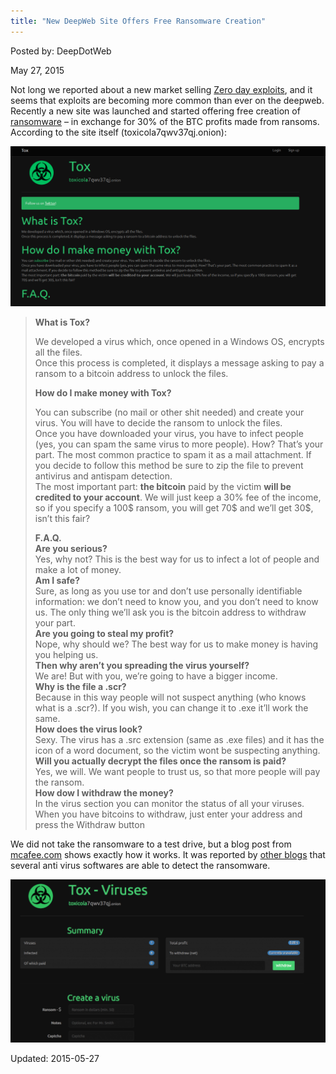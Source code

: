```yaml
---
title: "New DeepWeb Site Offers Free Ransomware Creation"
---
```


Posted by: DeepDotWeb 

<span>May 27, 2015</span>



<p>Not long we reported about a new market selling <a href="/2015/04/08/therealdeal-dark-net-market-for-code-0days-exploits/">Zero day exploits</a>, and it seems that exploits are becoming more common than ever on the deepweb. Recently a new site was launched and started offering free creation of <a href="http://www.google.co.il/url?sa=t&amp;rct=j&amp;q=&amp;esrc=s&amp;source=web&amp;cd=1&amp;cad=rja&amp;uact=8&amp;ved=0CCcQFjAA&amp;url=http%3A%2F%2Fen.wikipedia.org%2Fwiki%2FRansomware&amp;ei=yqtlVazNCKLm7gbYtYDAAg&amp;usg=AFQjCNFmLFQPv1m8Vvhc2iGmkBPO5Jg5TQ&amp;sig2=OyC1Wplmbq-G3XcGJvGy6g&amp;bvm=bv.93990622,d.d24">ransomware</a> &#8211; in exchange for 30% of the BTC profits made from ransoms. According to the site itself (toxicola7qwv37qj.onion):</p>
<img src="imgs/2015/05/12.png">
<blockquote><p><strong>What is Tox?</strong></p>
<p>We developed a virus which, once opened in a Windows OS, encrypts all the files.<br/>
    Once this process is completed, it displays a message asking to pay a ransom to a bitcoin address to unlock the files.</p>
<p><strong>How do I make money with Tox?</strong></p>
<p>You can subscribe (no mail or other shit needed) and create your virus. You will have to decide the ransom to unlock the files.<br/>
    Once you have downloaded your virus, you have to infect people (yes, you can spam the same virus to more people). How? That&#8217;s your part. The most common practice to spam it as a mail attachment. If you decide to follow this method be sure to zip the file to prevent antivirus and antispam detection.<br/>
    The most important part: <b>the bitcoin</b> paid by the victim <b>will be credited to your account</b>. We will just keep a 30% fee of the income, so if you specify a 100$ ransom, you will get 70$ and we&#8217;ll get 30$, isn&#8217;t this fair?</p>
<p><strong>F.A.Q.</strong><br/>
<strong>Are you serious?</strong><br/>
    Yes, why not? This is the best way for us to infect a lot of people and make a lot of money.<br/>
<strong>Am I safe?</strong><br/>
    Sure, as long as you use tor and don&#8217;t use personally identifiable information: we don&#8217;t need to know you, and you don&#8217;t need to know us. The only thing we&#8217;ll ask you is the bitcoin address to withdraw your part.<br/>
<strong>Are you going to steal my profit?</strong><br/>
    Nope, why should we? The best way for us to make money is having you helping us.<br/>
<strong>Then why aren&#8217;t you spreading the virus yourself?</strong><br/>
    We are! But with you, we&#8217;re going to have a bigger income.<br/>
<strong>Why is the file a .scr?</strong><br/>
    Because in this way people will not suspect anything (who knows what is a .scr?). If you wish, you can change it to .exe it&#8217;ll work the same.<br/>
<strong>How does the virus look?</strong><br/>
    Sexy. The virus has a .src extension (same as .exe files) and it has the icon of a word document, so the victim wont be suspecting anything.<br/>
<strong>Will you actually decrypt the files once the ransom is paid?</strong><br/>
    Yes, we will. We want people to trust us, so that more people will pay the ransom.<br/>
<strong>How dow I withdraw the money?</strong><br/>
    In the virus section you can monitor the status of all your viruses. When you have bitcoins to withdraw, just enter your address and press the Withdraw button</p></blockquote>
<p>We did not take the ransomware to a test drive, but a blog post from <a href="https://blogs.mcafee.com/mcafee-labs/meet-tox-ransomware-for-the-rest-of-us">mcafee.com</a> shows exactly how it works. It was reported by <a href="http://securityzap.com/tox-ransomware-creator/">other blogs</a> that several anti virus softwares are able to detect the ransomware.</p>
<img src="imgs/2015/05/21.png">

Updated: 2015-05-27

